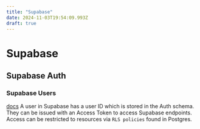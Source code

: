 ```yaml
---
title: "Supabase"
date: 2024-11-03T19:54:09.993Z
draft: true
---
```


# Supabase

## Supabase Auth

### Supabase Users
[docs](https://supabase.com/docs/guides/auth/users)
A user in Supabase has a user ID which is stored in the Auth schema. They can be issued with an Access Token to access Supabase endpoints. Access can be restricted to resources via `RLS policies` found in Postgres.
